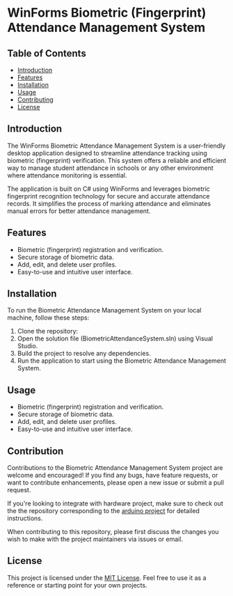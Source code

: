 # WinForms Biometric (Fingerprint) Attendance Management System

## Table of Contents

- [Introduction](#introduction)
- [Features](#features)
- [Installation](#installation)
- [Usage](#usage)
- [Contributing](#contributing)
- [License](#license)

## Introduction

The WinForms Biometric Attendance Management System is a user-friendly desktop application designed to streamline attendance tracking using biometric (fingerprint) verification. This system offers a reliable and efficient way to manage student attendance in schools or any other environment where attendance monitoring is essential.

The application is built on C# using WinForms and leverages biometric fingerprint recognition technology for secure and accurate attendance records. It simplifies the process of marking attendance and eliminates manual errors for better attendance management.

## Features

- Biometric (fingerprint) registration and verification.
- Secure storage of biometric data.
- Add, edit, and delete user profiles.
- Easy-to-use and intuitive user interface.

## Installation

To run the Biometric Attendance Management System on your local machine, follow these steps:

1. Clone the repository:
2. Open the solution file (BiometricAttendanceSystem.sln) using Visual Studio.
3. Build the project to resolve any dependencies.
4. Run the application to start using the Biometric Attendance Management System.


## Usage

- Biometric (fingerprint) registration and verification.
- Secure storage of biometric data.
- Add, edit, and delete user profiles.
- Easy-to-use and intuitive user interface.

## Contribution

Contributions to the Biometric Attendance Management System project are welcome and encouraged! If you find any bugs, have feature requests, or want to contribute enhancements, please open a new issue or submit a pull request.

If you're looking to integrate with hardware project, make sure to check out the the repository corresponding to the [arduino project](https://github.com/cgardesey/bams_firmware) for detailed instructions.


When contributing to this repository, please first discuss the changes you wish to make with the project maintainers via issues or email.

## License

This project is licensed under the [MIT License](https://opensource.org/licenses/MIT). Feel free to use it as a reference or starting point for your own projects.


